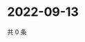 # 2022-09-13

共 0 条

<!-- BEGIN WEIBO -->
<!-- 最后更新时间 Tue Sep 13 2022 18:20:23 GMT+0800 (China Standard Time) -->

<!-- END WEIBO -->
